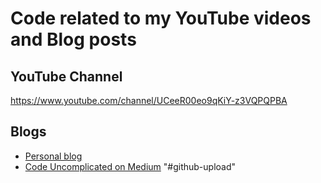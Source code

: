 # Code related to my YouTube videos and Blog posts

## YouTube Channel
https://www.youtube.com/channel/UCeeR00eo9qKiY-z3VQPQPBA

## Blogs
 - [Personal blog](https://olivermascarenhas.com/)
 - [Code Uncomplicated on Medium](https://medium.com/code-uncomplicated)
"#github-upload" 
